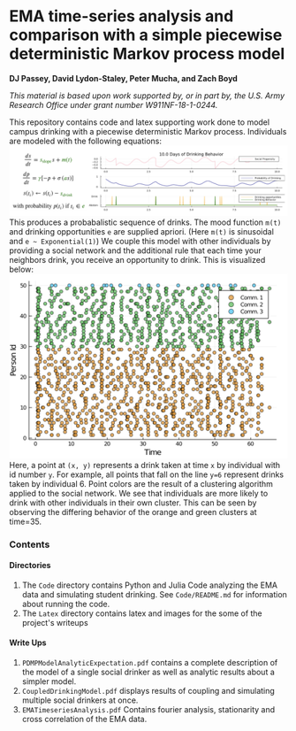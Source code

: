# EMA time-series analysis and comparison with a simple piecewise deterministic Markov process model

**DJ Passey, David Lydon-Staley, Peter Mucha, and Zach Boyd**


*This material is based upon work supported by, or in part by, the U.S. Army Research Office under grant number W911NF-18-1-0244.*

This repository contains code and latex supporting work done to model campus drinking with a piecewise deterministic Markov process. Individuals are modeled with the following equations:
![Plot of 10 Simulated Drinking Days](https://github.com/djpasseyjr/ShinePDMP/raw/main/Latex/DrinkingModel/individual_w_equation.png)
This produces a probabalistic sequence of drinks. The mood function `m(t)` and drinking opportunities `e` are supplied apriori. (Here `m(t)` is sinusoidal and `e ~ Exponential(1)`) We couple this model with other individuals by providing a social network and the additional rule that each time your neighbors drink, you receive an opportunity to drink. This is visualized below:
![Raster Plot of drinking](https://github.com/djpasseyjr/ShinePDMP/raw/main/Latex/DrinkingModel/coupled_drinking_raster.png)
Here, a point at `(x, y)` represents a drink taken at time `x` by individual with id number `y`. For example, all points that fall on the line `y=6` represent drinks taken by individual 6. Point colors are the result of a clustering algorithm applied to the social network. We see that individuals are more likely to drink with other individuals in their own cluster. This can be seen by observing the differing behavior of the orange and green clusters at time=35.

### Contents
#### Directories
1. The `Code` directory contains Python and Julia Code analyzing the EMA data and simulating student drinking. See `Code/README.md` for information about running the code.
2. The `Latex` directory contains latex and images for the some of the project's writeups

#### Write Ups
1. `PDMPModelAnalyticExpectation.pdf` contains a complete description of the model of a single social drinker as well as analytic results about a simpler model.
2. `CoupledDrinkingModel.pdf` displays results of coupling and simulating multiple social drinkers at once.
3. `EMATimeseriesAnalysis.pdf` Contains fourier analysis, stationarity and cross correlation of the EMA data.
